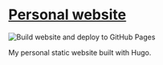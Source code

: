 # [Personal website](https://kirillbobyrev.com)

![Build website and deploy to GitHub Pages](https://github.com/kirillbobyrev/kirillbobyrev.com/workflows/Build%20website%20and%20deploy%20to%20GitHub%20Pages/badge.svg)

My personal static website built with Hugo.
